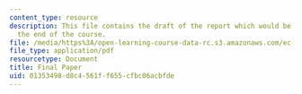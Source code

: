 ```yaml
---
content_type: resource
description: This file contains the draft of the report which would be submitted at
  the end of the course.
file: /media/https%3A/open-learning-course-data-rc.s3.amazonaws.com/ec-s02-water-jet-technologies-spring-2005/01353498d8c4561ff655cfbc06acbfde_MITEC_S02S05_final_paper.pdf
file_type: application/pdf
resourcetype: Document
title: Final Paper
uid: 01353498-d8c4-561f-f655-cfbc06acbfde
---
```

